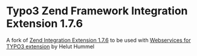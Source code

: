 Typo3 Zend Framework Integration Extension 1.7.6
===================
A fork of [Zend Integration Extension 1.7.6](http://typo3.org/extensions/repository/view/zend_framework) to be used with [Webservices for TYPO3 extension](http://typo3.org/extensions/repository/view/typo3_webservice) by Helut Hummel
